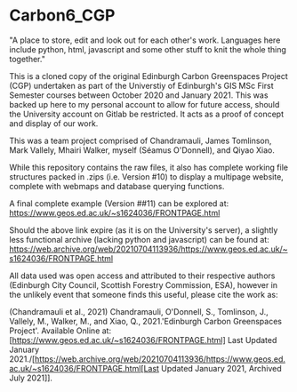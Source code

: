 # Carbon6_CGP
"A place to store, edit and look out for each other's work. Languages here include python, html, javascript and some other stuff to knit the whole thing together."

This is a cloned copy of the original Edinburgh Carbon Greenspaces Project (CGP) undertaken as part of the Universtiy of Edinburgh's GIS MSc First Semester courses between October 2020 and January 2021. This was backed up here to my personal account to allow for future access, should the University account on Gitlab be restricted. It acts as a proof of concept and display of our work.

This was a team project comprised of Chandramauli, James Tomlinson, Mark Vallely, Mhairi Walker, myself (Séamus O'Donnell), and Qiyao Xiao.

While this repository contains the raw files, it also has complete working file structures packed in .zips (i.e. Version #10) to display a multipage website, complete with webmaps and 
database querying functions.

A final complete example (Version ##11) can be explored at: 
https://www.geos.ed.ac.uk/~s1624036/FRONTPAGE.html

Should the above link expire (as it is on the University's server), a slightly less functional archive (lacking python and javascript) can be found at: 
https://web.archive.org/web/20210704113936/https://www.geos.ed.ac.uk/~s1624036/FRONTPAGE.html

All data used was open access and attributed to their respective authors (Edinburgh City Council, Scottish Forestry Commission, ESA), however in the unlikely event that someone finds this useful, please cite the work as:

(Chandramauli et al., 2021)
Chandramauli, O'Donnell, S., Tomlinson, J., Vallely, M., Walker, M., and Xiao, Q., 2021.'Edinburgh Carbon Greenspaces Project'. Available Online at: [https://www.geos.ed.ac.uk/~s1624036/FRONTPAGE.html] Last Updated January 2021./[https://web.archive.org/web/20210704113936/https://www.geos.ed.ac.uk/~s1624036/FRONTPAGE.html[Last Updated January 2021, Archived July 2021]].
